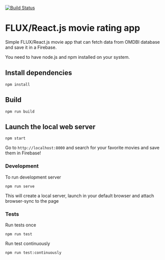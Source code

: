 [![Build Status](https://travis-ci.org/qmmr/react-movies.svg?branch=master)](https://travis-ci.org/qmmr/react-movies)

# FLUX/React.js movie rating app

Simple FLUX/React.js movie app that can fetch data from OMDBI database and save it in a Firebase.

You need to have node.js and npm installed on your system.

## Install dependencies

`npm install`

## Build

`npm run build`

## Launch the local web server

`npm start`

Go to `http://localhost:8000` and search for your favorite movies and save them in Firebase!

### Development

To run development server

`npm run serve`

This will create a local server, launch in your default browser and attach browser-sync to the page

### Tests

Run tests once

`npm run test`

Run test continuously

`npm run test:continuously`

